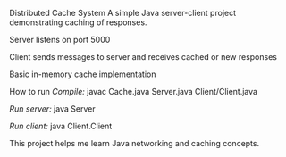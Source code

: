 Distributed Cache System
A simple Java server-client project demonstrating caching of responses.

Server listens on port 5000

Client sends messages to server and receives cached or new responses

Basic in-memory cache implementation

How to run
*Compile:*
javac Cache.java Server.java Client/Client.java

*Run server:*
java Server


*Run client:*
java Client.Client


This project helps me learn Java networking and caching concepts.
